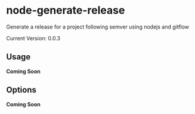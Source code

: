 # node-generate-release
Generate a release for a project following semver using nodejs and gitflow

Current Version: 0.0.3


Usage
-----

__Coming Soon__


Options
--------

__Coming Soon__
